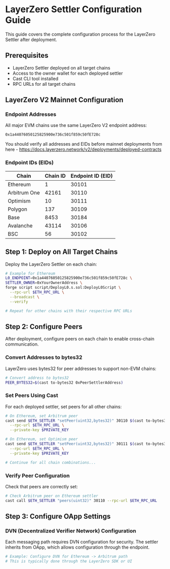 # LayerZero Settler Configuration Guide

This guide covers the complete configuration process for the LayerZero Settler after deployment.

## Prerequisites

- LayerZero Settler deployed on all target chains
- Access to the owner wallet for each deployed settler
- Cast CLI tool installed
- RPC URLs for all target chains

## LayerZero V2 Mainnet Configuration

### Endpoint Addresses

All major EVM chains use the same LayerZero V2 endpoint address:
```
0x1a44076050125825900e736c501f859c50fE728c
```

You should verify all addresses and EIDs before mainnet deployments from here - https://docs.layerzero.network/v2/deployments/deployed-contracts

### Endpoint IDs (EIDs)

| Chain | Chain ID | Endpoint ID (EID) |
|-------|----------|-------------------|
| Ethereum | 1 | 30101 |
| Arbitrum One | 42161 | 30110 |
| Optimism | 10 | 30111 |
| Polygon | 137 | 30109 |
| Base | 8453 | 30184 |
| Avalanche | 43114 | 30106 |
| BSC | 56 | 30102 |

## Step 1: Deploy on All Target Chains

Deploy the LayerZero Settler on each chain:

```bash
# Example for Ethereum
L0_ENDPOINT=0x1a44076050125825900e736c501f859c50fE728c \
SETTLER_OWNER=0xYourOwnerAddress \
forge script script/DeployL0.s.sol:DeployL0Script \
  --rpc-url $ETH_RPC_URL \
  --broadcast \
  --verify

# Repeat for other chains with their respective RPC URLs
```

## Step 2: Configure Peers

After deployment, configure peers on each chain to enable cross-chain communication.

### Convert Addresses to bytes32

LayerZero uses bytes32 for peer addresses to support non-EVM chains:

```bash
# Convert address to bytes32
PEER_BYTES32=$(cast to-bytes32 0xPeerSettlerAddress)
```

### Set Peers Using Cast

For each deployed settler, set peers for all other chains:

```bash
# On Ethereum, set Arbitrum peer
cast send $ETH_SETTLER "setPeer(uint32,bytes32)" 30110 $(cast to-bytes32 $ARB_SETTLER) \
  --rpc-url $ETH_RPC_URL \
  --private-key $PRIVATE_KEY

# On Ethereum, set Optimism peer
cast send $ETH_SETTLER "setPeer(uint32,bytes32)" 30111 $(cast to-bytes32 $OP_SETTLER) \
  --rpc-url $ETH_RPC_URL \
  --private-key $PRIVATE_KEY

# Continue for all chain combinations...
```

### Verify Peer Configuration

Check that peers are correctly set:

```bash
# Check Arbitrum peer on Ethereum settler
cast call $ETH_SETTLER "peers(uint32)" 30110 --rpc-url $ETH_RPC_URL
```

## Step 3: Configure OApp Settings

### DVN (Decentralized Verifier Network) Configuration

Each messaging path requires DVN configuration for security. The settler inherits from OApp, which allows configuration through the endpoint.

```bash
# Example: Configure DVN for Ethereum -> Arbitrum path
# This is typically done through the LayerZero SDK or UI
```

